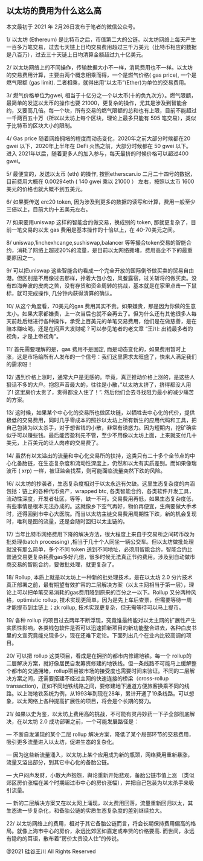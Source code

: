 ## 以太坊的费用为什么这么高

本文最初于 2021 年 2月26日发布于笔者的微信公众号。

1/ 以太坊 (Ethereum) 是比特币之后，市值第二大的公链。以太坊网络上每天产生一百多万笔交易，过去七天链上日均交易费用超过三千万美元（比特币相应的数据是八百万），过去三十天链上日均清算金额超过九十亿美元。

2/
以太坊网络上的不同操作，传输数据大小不一样，消耗费用也不一样。以太坊的交易费用计算，主要由两个概念相乘而得，一个是燃气价格(
gas price), 一个是燃气限额 (gas limit). 二者相乘，就得出用“以太币”(Ether)为单位的交易费用。

3/ 燃气价格单位为gwei, 相当于十亿分之一个以太币(十的负九次方）。燃气限额，最简单的发送以太币的操作也要
21000，更复杂的操作，尤其是涉及到智能合约，又要高几倍。每一个块，所有交易的燃气限额的总和也有上限，目前不能超过一千两百五十万（所以以太坊上每个区块，理论上最多只能有
595 笔交易），类似于比特币的区块大小的限制。

4/ Gas price 随着网络拥堵的程度而动态变化，2020年之前大部分时候都在20 gwei 以下，2020年上半年在 DeFi 火热之前，大部分时候都在
50 gwei 以下。进入 2021年以后，随着更多人的加入参与，每天最挤的时候价格可以超过400 gwei。

5/ 最便宜的，发送以太币 (eth) 的操作, 按照etherscan.io 二月二十四号的数据，目前费用大概在 0.00294eth ( 140 gwei 乘以 21000
） 左右，按照以太币 1600 美元的价格也就大概不到五美元。

6/ 如果要传送 erc20 token, 因为涉及到更多的数据的读写和计算，费用一般至少三倍以上，目前大约十五美元左右。

7/ 如果要用uniswap 这样的智能合约做交易，换成别的 token, 那就更复杂了，目前一笔交易的以太 gas 费用是基本操作的十倍以上，在
40-70美元之间。

8/ uniswap,1inchexhcange,sushiswap,balancer 等等撮合token交易的智能合约，消耗了网络上超过20%的流量，是目前以太网络拥堵，费用高企不下的最重要原因之一。

9/ 可以把uniswap
这些智能合约看成一个完全开放的国际倒爷做买卖的贸易自由港。但区别是不用像过去那样，拎着大包小包，风餐露宿，过关斩将的做买卖。没有四海奔波的皮肉之苦，没有存货和资金周转的挑战，基本就是在家里点击一下鼠标，就可完成操作,
几分钟内获得清算的确认。

10/ 从这个角度看，70美元的gas
费用其实不贵。如果嫌贵，那是因为你做的生意太小。如果大家都嫌贵，上一次当后也就不会再去了。但为什么还有其他很多人每天前赴后继进行各种操作，承受上百美元的单笔交易费用，他们是在做慈善，是在赔本赚吆喝，还是在闷声大发财呢？可以参见笔者的老文章
“王川: 出钱最多者的视角，才是上帝视角”。

11/ 首先需要理解的是，gas 费用不是固定, 而是动态变化的，如果费用暂时上涨，这是市场给所有人发布的一个信号：我们这里需求太旺盛了，快来人满足我们的需求呀！

12/
遇到价格上涨时，通常大户是无感的。毕竟，真正推动价格上涨的，是这些人狠话不多的大户。抱怨声音最大的，往往是小散，&#8221;以太坊太挤了，挤得都没人用了!
这里房价太贵了，贵得都没人住了！&#8221;. 然后他们会去寻找阻力最小的减少痛苦的方案。

13/
这时候，如果某个中心化的交易所也做区块链，以牺牲去中心化的代价，提供极低的交易费用，同时几乎零成本的照抄以太坊上所有新生的应用代码和工具，把自己包装为以太杀手，对于想省钱的小散，非常有诱惑力。因为短期内，挖矿确实似乎可以赚些钱。最后能否盈利先不管，至少不用像以太坊上面，上来就支付几十美元，上百美元的让人肉疼的交易费了。

14/
虽然有以太溢出的流量和中心化交易所的扶持，这类只有二十多个全节点的中心化备胎链，在生态复杂度和流动性深度上，仍然和以太有实质差别。而如果像瑞波币 (
xrp) 一样，被证监会找茬，则可能面临流量突然下跌的风险。

16/ 以太坊的抄袭者，生态复杂度相对于以太永远有欠缺。这里生态复杂度的内涵包括：链上的各种代币资产，wrapped btc,
各类智能合约，各类软件开发工具，流动性深度，开发者社区，等等，缺一不可。交易费用再低，如果生态复杂度低，有些事情是根本无法办成的。这就像乡下空气再好，物价再便宜，生病要做大手术时，还得回到市中心大医院。而当以太坊主链交易费用周期性下跌，新的机会复现时，唯利是图的流量，还是会随时回归以太主链的。

17/ 当年比特币网络费用下降的解决方法，很大程度上来自于交易所之间转币改为批处理(batch processing)
,相当于几十个人同坐一辆公交车。但以太坊做批处理就没有那么简单，多个不同 token
送到不同地址，必须用智能合约，智能合约比普通交易更复杂耗费gas多好几倍，很多时候无法真正节约费用。涉及到自动做市商交易的智能合约，要做批处理，就更复杂了。

18/ Rollup, 本质上就是以太坊上一种新的批处理技术，是在以太坊 2.0
分片技术真正部署之前，最有期望有效扩容的二层解决方案（以太主网相当于第一层），理论上可以把单笔交易消耗的gas费用降到原来的百分之一以下。Rollup
又分两种风格，optimistic rollup, 技术实现更简单，因为是先上车后查票，但需要等待一周才能提币到主链上；zk rollup,
技术实现更复杂，但无需等待可以马上提币。

19/ 各种 rollup 的项目过去两年不断浮现，究竟谁最终能对以太主网的扩展性产生实质性影响，各类钱包软件是否可以迅速把新项目的新功能整合进去，各种白皮书里的文宣究竟能兑现多少，现在还难下定论。下面列出几个在业内比较高调的项目。

20/ 可以把 rollup 这类项目，看成是在拥挤的都市内修建地铁。每一个
rollup的二层解决方案，就好像居民自发筹资修建的地铁线。但一条线路不可能马上缓解整个都市的交通拥堵，rollup项目被市场的接受度也需要时间来验证。不同的二层解决方案之间，还需要搭建不经过主网的快速连接的桥梁（cross-rollup
transaction)，正如不同地铁线路之间，要修建地下通道方便旅客换乘不同的线路。以上海地铁系统为例，从1993年到现在28年，累计开通了19条线路。可以想象，以太网络上各种提高扩展性的项目，将会是个长期的努力。

21/ 如果以史为鉴，以太坊上费用高的挑战，不可能有灵丹妙药一下子全部彻底解决，在以太坊 2.0 成功部署之前，一个可能发展路径是：

&#8212; 不断自发涌现的某个二层 rollup 解决方案，降低了某个局部环节的交易费用，吸引更多流量进入以太坊，促进生态的复杂化。

&#8212; 因为这些新流量涌入，以太坊上某个应用成为新的瓶颈，网络费用重新暴涨，流量又溢出部分，到其它中心化的备胎公链。

&#8212; 大户闷声发财，小散大声抱怨，舆论重新开始悲观，备胎公链市值上涨 （类似郊区房价涨幅在某个时期超过市中心的房价涨幅），并把自己包装为以太杀手来吸引流量。

&#8212; 新的二层解决方案又在以太网上涌现，以太费用回落，流量重新回归以太，其生态进一步复杂化，和备胎公链的实质生态复杂度的差别继续拉大。

22/ 以太坊网络上的费用，相对于其它备胎公链而言，将会长期保持费用偏高的格局。就像上海市中心的房价，永远比郊区如嘉定或奉贤的价格要高.
而世间，永远有隐约的耳语，散布着&#8221;房价太贵没人住&#8221;的传说。

@2021 硅谷王川 All Rights Reserved

